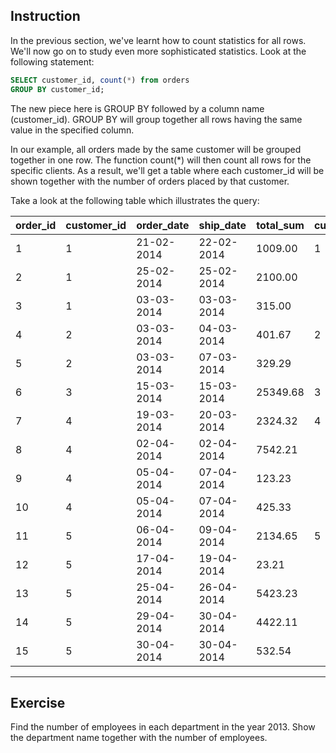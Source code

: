 ## Instruction
In the previous section, we've learnt how to count statistics for all rows. We'll now go on to study even more sophisticated statistics. Look at the following statement:

````sql
SELECT customer_id, count(*) from orders 
GROUP BY customer_id;
````

The new piece here is GROUP BY followed by a column name (customer_id). GROUP BY will group together all rows having the same value in the specified column.

In our example, all orders made by the same customer will be grouped together in one row. The function count(*) will then count all rows for the specific clients. As a result, we'll get a table where each customer_id will be shown together with the number of orders placed by that customer.

Take a look at the following table which illustrates the query:

|order_id|customer_id|order_date|ship_date|total_sum|customer_id|count(*)|
|---|---|---|---|---|---|---|
|1|	1|	21-02-2014|	22-02-2014|	1009.00|	1|	3|
|2|	1|	25-02-2014|	25-02-2014|	2100.00|||	 	 
|3|	1|	03-03-2014|	03-03-2014|	315.00|||	 	 
|4|	2|	03-03-2014|	04-03-2014|	401.67|	2|	2|
|5|	2|	03-03-2014|	07-03-2014|	329.29|||	 	 
|6|	3|	15-03-2014|	15-03-2014|	25349.68|	3|	1|
|7|	4|	19-03-2014|	20-03-2014|	2324.32|	4|	4|
|8|	4|	02-04-2014|	02-04-2014|	7542.21|||	 	 
|9|	4|	05-04-2014|	07-04-2014|	123.23|||	 	 
|10|	4|	05-04-2014|	07-04-2014|	425.33|||	 	 
|11|	5|	06-04-2014|	09-04-2014|	2134.65|	5|	5|
|12|	5|	17-04-2014|	19-04-2014|	23.21|||	 	 
|13|	5|	25-04-2014|	26-04-2014|	5423.23|||	 	 
|14|	5|	29-04-2014|	30-04-2014|	4422.11|||	 	 
|15|	5|	30-04-2014|	30-04-2014|	532.54|||	 	

---
## Exercise
Find the number of employees in each department in the year 2013. Show the department name together with the number of employees.

